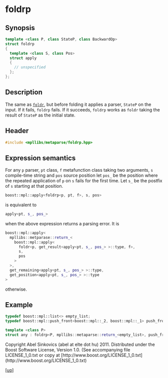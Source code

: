 # foldrp

## Synopsis

```cpp
template <class P, class StateP, class BackwardOp>
struct foldrp
{
  template <class S, class Pos>
  struct apply
  {
    // unspecified
  };
};
```

## Description

The same as [`foldr`](foldr.html), but before folding it applies a parser,
`StateP` on the input. If it fails, `foldrp` fails. If it succeeds, `foldrp`
works as `foldr` taking the result of `StateP` as the initial state.

## Header

```cpp
#include <mpllibs/metaparse/foldrp.hpp>
```

## Expression semantics

For any `p` parser, `pt` class, `f` metafunction class taking two arguments,
`s` compile-time string and `pos` source position let `pos_` be the position
where the repeated application of `p` on `s` fails for the first time. Let
`s_` be the postfix of `s` starting at that position.

```cpp
boost::mpl::apply<foldrp<p, pt, f>, s, pos>
```

is equivalent to

```cpp
apply<pt, s_, pos_>
```

when the above expression returns a parsing error. It is

```cpp
boost::mpl::apply<
  mpllibs::metparase::return_<
    boost::mpl::apply<
      foldr<p, get_result<apply<pt, s_, pos_> >::type, f>,
      s,
      pos
    >
  >,
  get_remaining<apply<pt, s_, pos_> >::type,
  get_position<apply<pt, s_, pos_> >::type
>
```

otherwise.

## Example

```cpp
typedef boost::mpl::list<> empty_list;
typedef boost::mpl::push_front<boost::mpl::_2, boost::mpl::_1> push_front;

template <class P>
struct any : foldrp<P, mpllibs::metaparse::return_<empty_list>, push_front> {};
```

<p class="copyright">
Copyright Abel Sinkovics (abel at elte dot hu) 2011.
Distributed under the Boost Software License, Version 1.0.
(See accompanying file LICENSE_1_0.txt or copy at
[http://www.boost.org/LICENSE_1_0.txt](http://www.boost.org/LICENSE_1_0.txt)
</p>

[[up]](reference.html)


